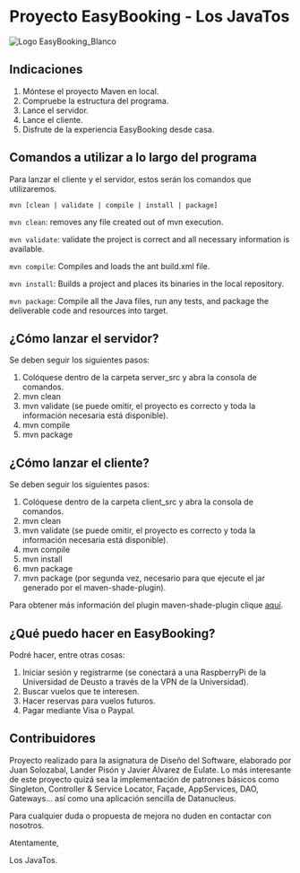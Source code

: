 Proyecto EasyBooking - Los JavaTos
===================================
![Logo EasyBooking_Blanco](https://user-images.githubusercontent.com/43878545/82732228-3904b680-9d0c-11ea-8ae1-bc640dac99a4.png)
## Indicaciones
1. Móntese el proyecto Maven en local.
2. Compruebe la estructura del programa.
3. Lance el servidor. 
4. Lance el cliente.
5. Disfrute de la experiencia EasyBooking desde casa.
	
## Comandos a utilizar a lo largo del programa
Para lanzar el cliente y el servidor, estos serán los comandos que utilizaremos. 
```
mvn [clean | validate | compile | install | package]
```
```mvn clean```: removes any file created out of mvn execution.

```mvn validate```: validate the project is correct and all necessary information is available.

```mvn compile```: Compiles and loads the ant build.xml file.

```mvn install```: Builds a project and places its binaries in the local repository.

```mvn package```: Compile all the Java files, run any tests, and package the deliverable code and resources into target.

## ¿Cómo lanzar el servidor?
Se deben seguir los siguientes pasos:
1. Colóquese dentro de la carpeta server_src y abra la consola de comandos.
2. mvn clean
3. mvn validate (se puede omitir, el proyecto es correcto y toda la información necesaria está disponible).
4. mvn compile
5. mvn package

## ¿Cómo lanzar el cliente?
Se deben seguir los siguientes pasos:
1. Colóquese dentro de la carpeta client_src y abra la consola de comandos.
2. mvn clean
3. mvn validate (se puede omitir, el proyecto es correcto y toda la información necesaria está disponible).
4. mvn compile
5. mvn install
6. mvn package
7. mvn package (por segunda vez, necesario para que ejecute el jar generado por el maven-shade-plugin).

Para obtener más información del plugin maven-shade-plugin clique [aquí](https://maven.apache.org/plugins/maven-shade-plugin/usage.html).

## ¿Qué puedo hacer en EasyBooking?
Podré hacer, entre otras cosas:
1. Iniciar sesión y registrarme (se conectará a una RaspberryPi de la Universidad de Deusto a través de la VPN de la Universidad).
2. Buscar vuelos que te interesen.
3. Hacer reservas para vuelos futuros.
4. Pagar mediante Visa o Paypal.

## Contribuidores

Proyecto realizado para la asignatura de Diseño del Software, elaborado por Juan Solozabal, Lander Pisón y Javier Álvarez de Eulate. Lo más interesante de este proyecto quizá sea la implementación de patrones básicos como Singleton, Controller & Service Locator, Façade, AppServices, DAO, Gateways... así como una aplicación sencilla de Datanucleus. 

Para cualquier duda o propuesta de mejora no duden en contactar con nosotros.

Atentamente,

Los JavaTos.
